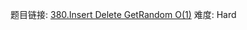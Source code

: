 题目链接: [380.Insert Delete GetRandom O(1)][1]
难度: Hard

[1]: https://leetcode.com/problems/insert-delete-getrandom-o1
